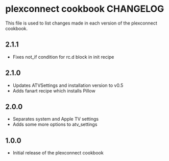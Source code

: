 plexconnect cookbook CHANGELOG
==============================

This file is used to list changes made in each version of the plexconnect cookbook.

2.1.1
-----
* Fixes not_if condition for rc.d block in init recipe

2.1.0
-----
* Updates ATVSettings and installation version to v0.5
* Adds fanart recipe which installs Pillow

2.0.0
-----
* Separates system and Apple TV settings
* Adds some more options to atv_settings

1.0.0
-----
* Initial release of the plexconnect cookbook
